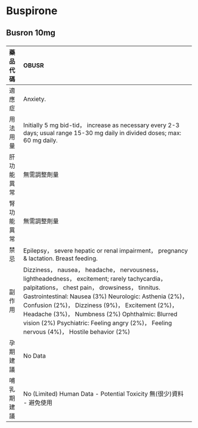 # Buspirone

## Busron 10mg

##### 

| 藥品代碼   | OBUSR                                                                                                                                                                                                                                                                                                                                                                                                          |
|:-----------|:---------------------------------------------------------------------------------------------------------------------------------------------------------------------------------------------------------------------------------------------------------------------------------------------------------------------------------------------------------------------------------------------------------------|
| 適應症     | Anxiety.                                                                                                                                                                                                                                                                                                                                                                                                       |
| 用法用量   | Initially 5 mg bid-tid， increase as necessary every 2-3 days; usual range 15-30 mg daily in divided doses; max: 60 mg daily.                                                                                                                                                                                                                                                                                  |
| 肝功能異常 | 無需調整劑量                                                                                                                                                                                                                                                                                                                                                                                                   |
| 腎功能異常 | 無需調整劑量                                                                                                                                                                                                                                                                                                                                                                                                   |
| 禁忌       | Epilepsy， severe hepatic or renal impairment， pregnancy & lactation. Breast feeding.                                                                                                                                                                                                                                                                                                                         |
| 副作用     | Dizziness， nausea， headache， nervousness， lightheadedness， excitement; rarely tachycardia， palpitations， chest pain， drowsiness， tinnitus. Gastrointestinal: Nausea (3%) Neurologic: Asthenia (2%)， Confusion (2%)， Dizziness (9%)， Excitement (2%)， Headache (3%)， Numbness (2%) Ophthalmic: Blurred vision (2%) Psychiatric: Feeling angry (2%)， Feeling nervous (4%)， Hostile behavior (2%) |
| 孕期建議   | No Data                                                                                                                                                                                                                                                                                                                                                                                                        |
| 哺乳期建議 | No (Limited) Human Data - Potential Toxicity 無(很少)資料 - 避免使用                                                                                                                                                                                                                                                                                                                                           |

